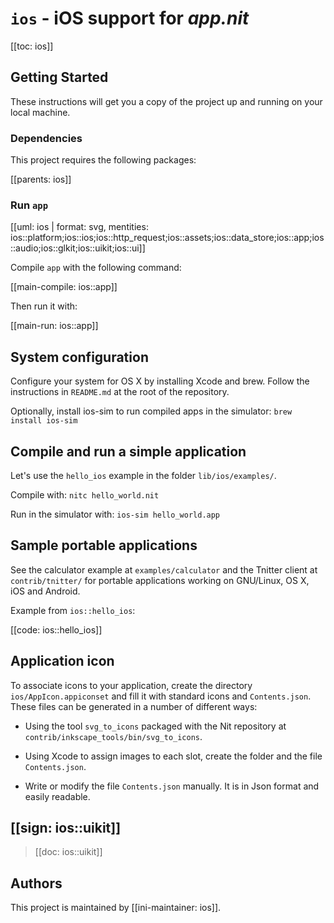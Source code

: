# `ios` - iOS support for _app.nit_

[[toc: ios]]

## Getting Started

These instructions will get you a copy of the project up and running on your local machine.

### Dependencies

This project requires the following packages:

[[parents: ios]]

### Run `app`

[[uml: ios | format: svg, mentities: ios::platform;ios::ios;ios::http_request;ios::assets;ios::data_store;ios::app;ios::audio;ios::glkit;ios::uikit;ios::ui]]

Compile `app` with the following command:

[[main-compile: ios::app]]

Then run it with:

[[main-run: ios::app]]

## System configuration

Configure your system for OS X by installing Xcode and brew.
Follow the instructions in `README.md` at the root of the repository.

Optionally, install ios-sim to run compiled apps in the simulator: `brew install ios-sim`

## Compile and run a simple application

Let's use the `hello_ios` example in the folder `lib/ios/examples/`.

Compile with: `nitc hello_world.nit`

Run in the simulator with: `ios-sim hello_world.app`

## Sample portable applications

See the calculator example at `examples/calculator` and the Tnitter client at `contrib/tnitter/`
for portable applications working on GNU/Linux, OS X, iOS and Android.

Example from `ios::hello_ios`:

[[code: ios::hello_ios]]

## Application icon

To associate icons to your application, create the directory `ios/AppIcon.appiconset` and fill it with standard icons and `Contents.json`.
These files can be generated in a number of different ways:

* Using the tool `svg_to_icons` packaged with the Nit repository at `contrib/inkscape_tools/bin/svg_to_icons`.

* Using Xcode to assign images to each slot, create the folder and the file `Contents.json`.

* Write or modify the file `Contents.json` manually.
  It is in Json format and easily readable.

## [[sign: ios::uikit]]

> [[doc: ios::uikit]]

## Authors

This project is maintained by [[ini-maintainer: ios]].
